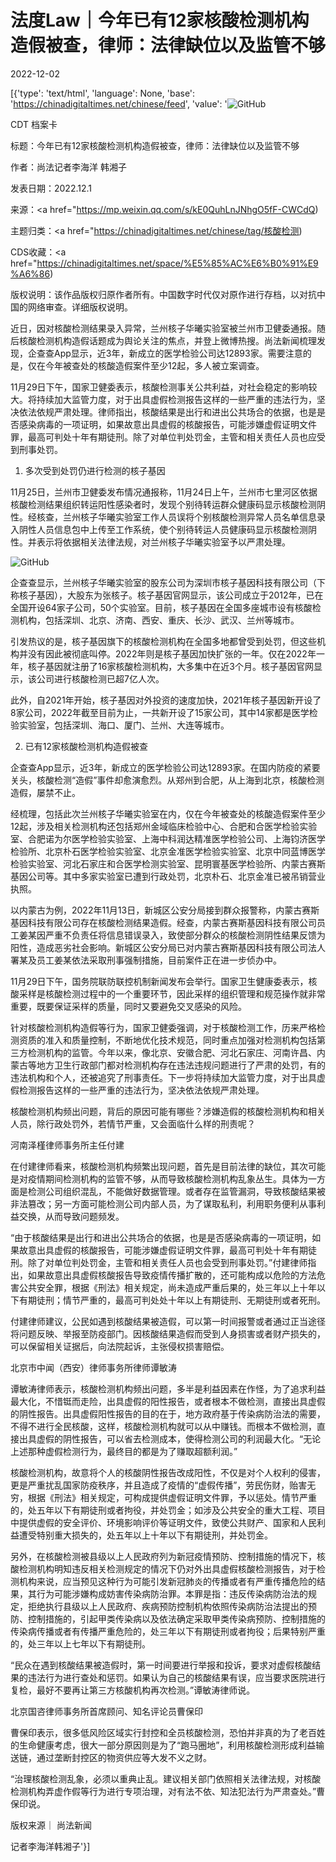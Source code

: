 # 法度Law｜今年已有12家核酸检测机构造假被查，律师：法律缺位以及监管不够

2022-12-02

[{'type': 'text/html', 'language': None, 'base': 'https://chinadigitaltimes.net/chinese/feed', 'value': '![GitHub](https://chinadigitaltimes.net/chinese/files/2022/12/64032840247820-768x550.png)

CDT 档案卡

标题：今年已有12家核酸检测机构造假被查，律师：法律缺位以及监管不够

作者：尚法记者李海洋 韩湘子

发表日期：2022.12.1

来源：<a href="https://mp.weixin.qq.com/s/kE0QuhLnJNhgO5fF-CWCdQ)

主题归类：<a href="https://chinadigitaltimes.net/chinese/tag/核酸检测)

CDS收藏：<a href="https://chinadigitaltimes.net/space/%E5%85%AC%E6%B0%91%E9%A6%86)

版权说明：该作品版权归原作者所有。中国数字时代仅对原作进行存档，以对抗中国的网络审查。详细版权说明。







近日，因对核酸检测结果录入异常，兰州核子华曦实验室被兰州市卫健委通报。随后核酸检测机构造假话题成为舆论关注的焦点，并登上微博热搜。尚法新闻梳理发现，企查查App显示，近3年，新成立的医学检验公司达12893家。需要注意的是，仅在今年被查处的核酸造假案件至少12起，多人被立案调查。

11月29日下午，国家卫健委表示，核酸检测事关公共利益，对社会稳定的影响较大。将持续加大监管力度，对于出具虚假检测报告这样的一些严重的违法行为，坚决依法依规严肃处理。律师指出，核酸结果是出行和进出公共场合的依据，也是是否感染病毒的一项证明，如果故意出具虚假的核酸报告，可能涉嫌虚假证明文件罪，最高可判处十年有期徒刑。除了对单位判处罚金，主管和相关责任人员也应受到刑事处罚。



01. 多次受到处罚仍进行检测的核子基因

11月25日，兰州市卫健委发布情况通报称，11月24日上午，兰州市七里河区依据核酸检测结果组织转运阳性感染者时，发现个别待转运群众健康码显示核酸检测阴性。经核查，兰州核子华曦实验室工作人员误将个别核酸检测异常人员名单信息录入阴性人员信息包中上传至工作系统，使个别待转运人员健康码显示核酸检测阴性。并表示将依据相关法律法规，对兰州核子华曦实验室予以严肃处理。

![GitHub](https://chinadigitaltimes.net/chinese/files/2022/12/post-690485-638a6476955ee.png)

企查查显示，兰州核子华曦实验室的股东公司为深圳市核子基因科技有限公司（下称核子基因），大股东为张核子。核子基因官网显示，该公司成立于2012年，已在全国开设64家子公司，50个实验室。目前，核子基因在全国多座城市设有核酸检测机构，包括深圳、北京、济南、西安、重庆、长沙、武汉、兰州等城市。

引发热议的是，核子基因旗下的核酸检测机构在全国多地都曾受到处罚，但这些机构并没有因此被彻底叫停。2022年则是核子基因加快扩张的一年。仅在2022年一年，核子基因就注册了16家核酸检测机构，大多集中在近3个月。核子基因官网显示，该公司进行核酸检测已超7亿人次。

此外，自2021年开始，核子基因对外投资的速度加快，2021年核子基因新开设了8家公司，2022年截至目前为止，一共新开设了15家公司，其中14家都是医学检验实验室，包括深圳、海口、厦门、兰州、大连等城市。

02. 已有12家核酸检测机构造假被查

企查查App显示，近3年，新成立的医学检验公司达12893家。在国内防疫的紧要关头，核酸检测“造假”事件却愈演愈烈。从郑州到合肥，从上海到北京，核酸检测造假，屡禁不止。

经梳理，包括此次兰州核子华曦实验室在内，仅在今年被查处的核酸造假案件至少12起，涉及相关检测机构还包括郑州金域临床检验中心、合肥和合医学检验实验室、合肥诺为尔医学检验实验室、上海中科润达精准医学检验公司、上海钧济医学检验所、北京朴石医学检验实验室、北京金准医学检验实验室、北京中同蓝博医学检验实验室、河北石家庄和合医学检测实验室、昆明寰基医学检验所、内蒙古赛斯基因公司等。其中多家实验室已遭到行政处罚，北京朴石、北京金准已被吊销营业执照。

以内蒙古为例，2022年11月13日，新城区公安分局接到群众报警称，内蒙古赛斯基因科技有限公司存在核酸检测结果造假。经查，内蒙古赛斯基因科技有限公司员工姜某因严重不负责任将信息错误录入，致使部分群众的核酸检测阴性结果反馈为阳性，造成恶劣社会影响。新城区公安分局已对内蒙古赛斯基因科技有限公司法人署某及员工姜某依法采取刑事强制措施，目前案件正在进一步侦办中。

11月29日下午，国务院联防联控机制新闻发布会举行。国家卫生健康委表示，核酸采样是核酸检测过程中的一个重要环节，因此采样的组织管理和规范操作就非常重要，既要保证采样的质量，同时又要避免交叉感染的风险。

针对核酸检测机构造假等行为，国家卫健委强调，对于核酸检测工作，历来严格检测资质的准入和质量控制，不断地优化技术规范，同时重点加强对检测机构包括第三方检测机构的监管。今年以来，像北京、安徽合肥、河北石家庄、河南许昌、内蒙古等地方卫生行政部门都对检测机构存在违法违规问题进行了严肃的处罚，有的违法机构和个人，还被追究了刑事责任。下一步将持续加大监管力度，对于出具虚假检测报告这样的一些严重的违法行为，坚决依法依规严肃处理。

核酸检测机构频出问题，背后的原因可能有哪些？涉嫌造假的核酸检测机构和相关人员，除行政处罚外，若情节严重，又会面临什么样的刑责呢？

河南泽槿律师事务所主任付建

在付建律师看来，核酸检测机构频繁出现问题，首先是目前法律的缺位，其次可能是对疫情期间检测机构的监管不够，从而导致核酸检测机构乱象丛生。具体为一方面是检测公司组织混乱，不能做好数据管理。或者存在监管漏洞，导致核酸结果被非法篡改；另一方面可能检测公司内部人员，为了谋取私利，利用职务便利从事利益交换，从而导致问题频发。

“由于核酸结果是出行和进出公共场合的依据，也是是否感染病毒的一项证明，如果故意出具虚假的核酸报告，可能涉嫌虚假证明文件罪，最高可判处十年有期徒刑。除了对单位判处罚金，主管和相关责任人员也会受到刑事处罚。”付建律师指出，如果故意出具虚假核酸报告导致疫情传播扩散的，还可能构成以危险的方法危害公共安全罪，根据《刑法》相关规定，尚未造成严重后果的，处三年以上十年以下有期徒刑；情节严重的，最高可判处处十年以上有期徒刑、无期徒刑或者死刑。

付建律师建议，公民如遇到核酸结果被造假，可以第一时间报警或者通过正当途径将问题反映、举报至防疫部门。因核酸结果造假而受到人身损害或者财产损失的，可以保留相关证据后，向法院起诉，主张侵权损害赔偿。

北京市中闻（西安）律师事务所律师谭敏涛

谭敏涛律师表示，核酸检测机构频出问题，多半是利益因素在作怪，为了追求利益最大化，不惜铤而走险，出具虚假的阳性报告，或者根本不做检测，直接出具虚假的阴性报告。出具虚假阳性报告的目的在于，地方政府基于传染病防治法的需要，不得不进行全民核酸，这样，核酸检测机构就可以从中赚钱。而根本不做检测，直接出具虚假的阴性报告，可以省去检测成本，使得检测公司的利润最大化。“无论上述那种虚假检测行为，最终目的都是为了赚取超额利润。”

核酸检测机构，故意将个人的核酸阴性报告改成阳性，不仅是对个人权利的侵害，更是严重扰乱国家防疫秩序，并且造成了疫情的“虚假传播”，劳民伤财，贻害无穷，根据《刑法》相关规定，可构成提供虚假证明文件罪，予以惩处。情节严重的，处五年以下有期徒刑或者拘役，并处罚金；如涉及公共安全的重大工程、项目中提供虚假的安全评价、环境影响评价等证明文件，致使公共财产、国家和人民利益遭受特别重大损失的，处五年以上十年以下有期徒刑，并处罚金。

另外，在核酸检测被县级以上人民政府列为新冠疫情预防、控制措施的情况下，核酸检测机构明知违反相关检测规定的情况下仍对外出具虚假核酸检测报告，对于检测机构来说，应当预见这种行为可能引发新冠肺炎的传播或者有严重传播危险的结果，其行为可能涉嫌构成妨害传染病防治罪。本罪是指：违反传染病防治法的规定，拒绝执行县级以上人民政府、疾病预防控制机构依照传染病防治法提出的预防、控制措施的，引起甲类传染病以及依法确定采取甲类传染病预防、控制措施的传染病传播或者有传播严重危险的，处三年以下有期徒刑或者拘役；后果特别严重的，处三年以上七年以下有期徒刑。

“民众在遇到核酸结果被造假时，第一时间要进行举报和投诉，要求对虚假核酸结果的违法行为进行查处和惩罚。如果认为自己的核酸结果有误，应当要求医院进行复检，最好不要再让第三方核酸机构再次检测。”谭敏涛律师说。

北京国咨律师事务所首席顾问、知名评论员曹保印

曹保印表示，很多低风险区域实行封控和全员核酸检测，恐怕并非真的为了老百姓的生命健康考虑，很大一部分原因则是为了“跑马圈地”，利用核酸检测形成利益输送链，通过垄断封控区的物资供应等大发不义之财。

“治理核酸检测乱象，必须以重典止乱。建议相关部门依照相关法律法规，对核酸检测机构弄虚作假等行为进行专项治理，对有法不依、知法犯法行为严肃查处。”曹保印说。

版权来源｜ 尚法新闻

记者李海洋韩湘子'}]